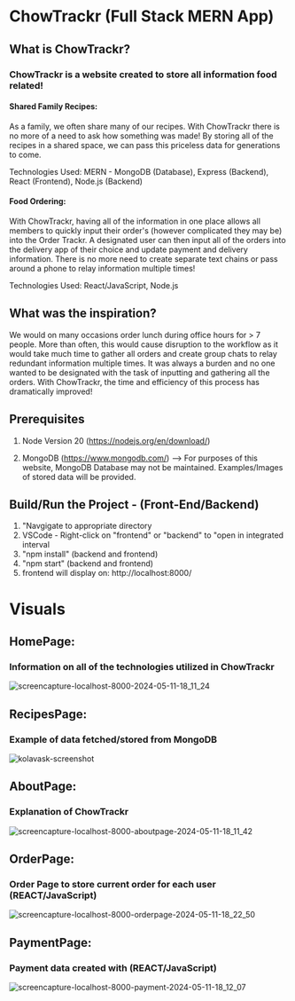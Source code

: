 # ChowTrackr (Full Stack MERN App)

## What is ChowTrackr?

### ChowTrackr is a website created to store all information food related! 

#### Shared Family Recipes:
As a family, we often share many of our recipes. With ChowTrackr there is no more of a need to ask how something was made! By storing all of the recipes in a shared space, we can pass this priceless data for generations to come.

Technologies Used: MERN - MongoDB (Database), Express (Backend), React (Frontend), Node.js (Backend)

#### Food Ordering:
With ChowTrackr, having all of the information in one place allows all members to quickly input their order's (however complicated they may be) into the Order Trackr. A designated user can then input all of the orders into the delivery app of their choice and update payment and delivery information.
There is no more need to create separate text chains or pass around a phone to relay information multiple times!

Technologies Used: React/JavaScript, Node.js

## What was the inspiration?
We would on many occasions order lunch during office hours for > 7 people. More than often, this would cause disruption to the workflow as it would take much time to gather all orders and create group chats to relay redundant information multiple times. It was always a burden and no one wanted to be designated with the task of inputting and gathering all the orders. With ChowTrackr, the time and efficiency of this process has dramatically improved!

## Prerequisites
1) Node Version 20 (https://nodejs.org/en/download/)

2) MongoDB (https://www.mongodb.com/) --> For purposes of this website, MongoDB Database may not be maintained. Examples/Images of stored data will be provided.

## Build/Run the Project - (Front-End/Backend)

1) "Navgigate to appropriate directory
2) VSCode - Right-click on "frontend" or "backend" to "open in integrated interval
3) "npm install" (backend and frontend)
4) "npm start" (backend and frontend)
5) frontend will display on: http://localhost:8000/

# Visuals

## HomePage:
### Information on all of the technologies utilized in ChowTrackr

![screencapture-localhost-8000-2024-05-11-18_11_24](https://github.com/KavyaKolavasi1/ChowTrackr/assets/135289399/94b53fc8-a013-49c5-a5f9-eadc2f755f1a)

## RecipesPage:
### Example of data fetched/stored from MongoDB
![kolavask-screenshot](https://github.com/KavyaKolavasi1/ChowTrackr/assets/135289399/ef27269b-787a-41d3-b695-5cf1dcc2e012)

## AboutPage:
### Explanation of ChowTrackr
![screencapture-localhost-8000-aboutpage-2024-05-11-18_11_42](https://github.com/KavyaKolavasi1/ChowTrackr/assets/135289399/c3885cd5-79f7-4026-a25f-9f135ce6376c)

## OrderPage:
### Order Page to store current order for each user (REACT/JavaScript)

![screencapture-localhost-8000-orderpage-2024-05-11-18_22_50](https://github.com/KavyaKolavasi1/ChowTrackr/assets/135289399/7733a0a1-3112-4175-aa34-1c180f8de276)

## PaymentPage:
### Payment data created with (REACT/JavaScript)
![screencapture-localhost-8000-payment-2024-05-11-18_12_07](https://github.com/KavyaKolavasi1/ChowTrackr/assets/135289399/7650e354-69e8-4c7d-98b4-a1b05718719e)



